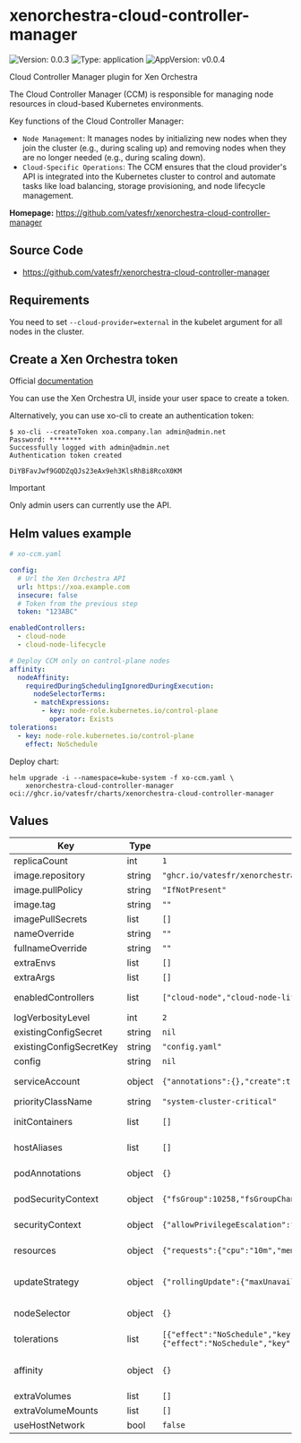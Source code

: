 # xenorchestra-cloud-controller-manager

![Version: 0.0.3](https://img.shields.io/badge/Version-0.0.3-informational?style=flat-square) ![Type: application](https://img.shields.io/badge/Type-application-informational?style=flat-square) ![AppVersion: v0.0.4](https://img.shields.io/badge/AppVersion-v0.0.4-informational?style=flat-square)

Cloud Controller Manager plugin for Xen Orchestra

The Cloud Controller Manager (CCM) is responsible for managing node resources in cloud-based Kubernetes environments.

Key functions of the Cloud Controller Manager:
- `Node Management`: It manages nodes by initializing new nodes when they join the cluster (e.g., during scaling up) and removing nodes when they are no longer needed (e.g., during scaling down).
- `Cloud-Specific Operations`: The CCM ensures that the cloud provider's API is integrated into the Kubernetes cluster to control and automate tasks like load balancing, storage provisioning, and node lifecycle management.

**Homepage:** <https://github.com/vatesfr/xenorchestra-cloud-controller-manager>

## Source Code

* <https://github.com/vatesfr/xenorchestra-cloud-controller-manager>

## Requirements

You need to set `--cloud-provider=external` in the kubelet argument for all nodes in the cluster.

## Create a Xen Orchestra token

Official [documentation](https://docs.xcp-ng.org/management/manage-at-scale/xo-api/#authentication)

You can use the Xen Orchestra UI, inside your user space to create a token.

Alternatively, you can use xo-cli to create an authentication token:

```shell
$ xo-cli --createToken xoa.company.lan admin@admin.net
Password: ********
Successfully logged with admin@admin.net
Authentication token created

DiYBFavJwf9GODZqQJs23eAx9eh3KlsRhBi8RcoX0KM
```
> [!IMPORTANT] 
> Only admin users can currently use the API.

## Helm values example

```yaml
# xo-ccm.yaml

config:
  # Url the Xen Orchestra API
  url: https://xoa.example.com
  insecure: false
  # Token from the previous step
  token: "123ABC"

enabledControllers:
  - cloud-node
  - cloud-node-lifecycle

# Deploy CCM only on control-plane nodes
affinity:
  nodeAffinity:
    requiredDuringSchedulingIgnoredDuringExecution:
      nodeSelectorTerms:
      - matchExpressions:
        - key: node-role.kubernetes.io/control-plane
          operator: Exists
tolerations:
  - key: node-role.kubernetes.io/control-plane
    effect: NoSchedule
```

Deploy chart:

```shell
helm upgrade -i --namespace=kube-system -f xo-ccm.yaml \
    xenorchestra-cloud-controller-manager oci://ghcr.io/vatesfr/charts/xenorchestra-cloud-controller-manager
```

## Values

| Key | Type | Default | Description |
|-----|------|---------|-------------|
| replicaCount | int | `1` |  |
| image.repository | string | `"ghcr.io/vatesfr/xenorchestra-cloud-controller-manager"` | Xen Orchestra CCM image. |
| image.pullPolicy | string | `"IfNotPresent"` | Always or IfNotPresent |
| image.tag | string | `""` | Overrides the image tag whose default is the chart appVersion. |
| imagePullSecrets | list | `[]` |  |
| nameOverride | string | `""` |  |
| fullnameOverride | string | `""` |  |
| extraEnvs | list | `[]` | Any extra environments for xenorchestra-cloud-controller-manager |
| extraArgs | list | `[]` | Any extra arguments for xenorchestra-cloud-controller-manager |
| enabledControllers | list | `["cloud-node","cloud-node-lifecycle"]` | List of controllers should be enabled. Use '*' to enable all controllers. Support only `cloud-node,cloud-node-lifecycle` controllers. |
| logVerbosityLevel | int | `2` |  |
| existingConfigSecret | string | `nil` | Xen Orchestra cluster config stored in secrets. |
| existingConfigSecretKey | string | `"config.yaml"` | Xen Orchestra cluster config stored in secrets key. |
| config | string | `nil` | Xen Orchestra cluster config. |
| serviceAccount | object | `{"annotations":{},"create":true,"name":""}` | Pods Service Account. ref: https://kubernetes.io/docs/tasks/configure-pod-container/configure-service-account/ |
| priorityClassName | string | `"system-cluster-critical"` | CCM pods' priorityClassName. |
| initContainers | list | `[]` | Add additional init containers to the CCM pods. ref: https://kubernetes.io/docs/concepts/workloads/pods/init-containers/ |
| hostAliases | list | `[]` | hostAliases Deployment pod host aliases ref: https://kubernetes.io/docs/tasks/network/customize-hosts-file-for-pods/ |
| podAnnotations | object | `{}` | Annotations for data pods. ref: https://kubernetes.io/docs/concepts/overview/working-with-objects/annotations/ |
| podSecurityContext | object | `{"fsGroup":10258,"fsGroupChangePolicy":"OnRootMismatch","runAsGroup":10258,"runAsNonRoot":true,"runAsUser":10258}` | Pods Security Context. ref: https://kubernetes.io/docs/tasks/configure-pod-container/security-context/#set-the-security-context-for-a-pod |
| securityContext | object | `{"allowPrivilegeEscalation":false,"capabilities":{"drop":["ALL"]},"seccompProfile":{"type":"RuntimeDefault"}}` | Container Security Context. ref: https://kubernetes.io/docs/tasks/configure-pod-container/security-context/#set-the-security-context-for-a-pod |
| resources | object | `{"requests":{"cpu":"10m","memory":"32Mi"}}` | Resource requests and limits. ref: https://kubernetes.io/docs/user-guide/compute-resources/ |
| updateStrategy | object | `{"rollingUpdate":{"maxUnavailable":1},"type":"RollingUpdate"}` | Deployment update strategy type. ref: https://kubernetes.io/docs/concepts/workloads/controllers/deployment/#updating-a-deployment |
| nodeSelector | object | `{}` | Node labels for data pods assignment.  ref: https://kubernetes.io/docs/user-guide/node-selection/ |
| tolerations | list | `[{"effect":"NoSchedule","key":"node-role.kubernetes.io/control-plane","operator":"Exists"},{"effect":"NoSchedule","key":"node.cloudprovider.kubernetes.io/uninitialized","operator":"Exists"}]` | Tolerations for data pods assignment. ref: https://kubernetes.io/docs/concepts/configuration/taint-and-toleration/ |
| affinity | object | `{}` | Affinity for data pods assignment. ref: https://kubernetes.io/docs/concepts/configuration/assign-pod-node/#affinity-and-anti-affinity |
| extraVolumes | list | `[]` | Additional volumes for Pods |
| extraVolumeMounts | list | `[]` | Additional volume mounts for Pods |
| useHostNetwork | bool | `false` | Host networking requested for the CCM Pod |
